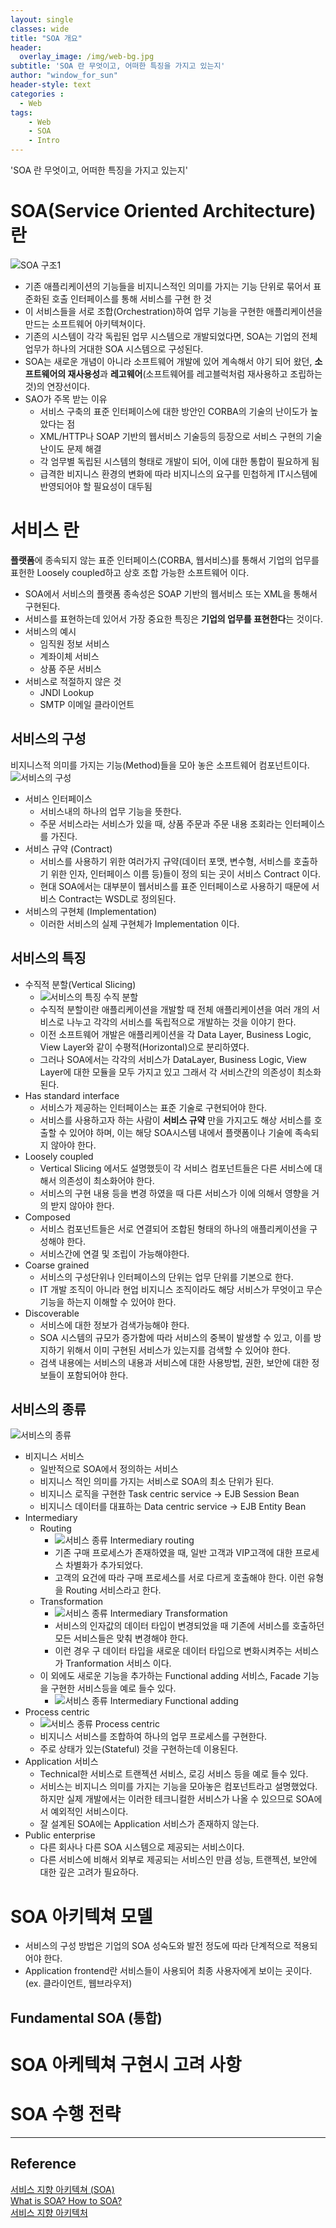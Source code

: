 ```yaml
--- 
layout: single
classes: wide
title: "SOA 개요"
header:
  overlay_image: /img/web-bg.jpg
subtitle: 'SOA 란 무엇이고, 어떠한 특징을 가지고 있는지'
author: "window_for_sun"
header-style: text
categories :
  - Web
tags:
    - Web
    - SOA
    - Intro
---  
```


'SOA 란 무엇이고, 어떠한 특징을 가지고 있는지'

# SOA(Service Oriented Architecture) 란
![SOA 구조1]({{site.baseurl}}/img/web-soa-ex-1.jpg)
- 기존 애플리케이션의 기능들을 비지니스적인 의미를 가지는 기능 단위로 묶어서 표준화된 호출 인터페이스를 통해 서비스를 구현 한 것
- 이 서비스들을 서로 조합(Orchestration)하여 업무 기능을 구현한 애플리케이션을 만드는 소프트웨어 아키텍쳐이다.
- 기존의 시스템이 각각 독립된 업무 시스템으로 개발되었다면, SOA는 기업의 전체 업무가 하나의 거대한 SOA 시스템으로 구성된다.
- SOA는 새로운 개념이 아니라 소프트웨어 개발에 있어 계속해서 야기 되어 왔던, **소프트웨어의 재사용성**과 **레고웨어**(소프트웨어를 레고블럭처럼 재사용하고 조립하는 것)의 연장선이다.
- SAO가 주목 받는 이유
	- 서비스 구축의 표준 인터페이스에 대한 방안인 CORBA의 기술의 난이도가 높았다는 점
	- XML/HTTP나 SOAP 기반의 웹서비스 기술등의 등장으로 서비스 구현의 기술 난이도 문제 해결
	- 각 엄무별 독립된 시스템의 형태로 개발이 되어, 이에 대한 통합이 필요하게 됨
	- 급격한 비지니스 환경의 변화에 따라 비지니스의 요구를 민첩하게 IT시스템에 반영되어야 할 필요성이 대두됨
	

# 서비스 란
**플랫폼**에 종속되지 않는 표준 인터페이스(CORBA, 웹서비스)를 통해서 기업의 업무를 표헌한 Loosely coupled하고 상호 조합 가능한 소프트웨어 이다.
- SOA에서 서비스의 플랫폼 종속성은 SOAP 기반의 웹서비스 또는 XML을 통해서 구현된다.
- 서비스를 표현하는데 있어서 가장 중요한 특징은 **기업의 업무를 표현한다**는 것이다.
- 서비스의 예시
	- 임직원 정보 서비스
	- 계좌이체 서비스
	- 상품 주문 서비스
- 서비스로 적절하지 않은 것
	- JNDI Lookup
	- SMTP 이메일 클라이언트

## 서비스의 구성
비지니스적 의미를 가지는 기능(Method)들을 모아 놓은 소프트웨어 컴포넌트이다.  
![서비스의 구성]({{stie.baseurl}}/img/web-soa-service-architecture-1.jpg)
- 서비스 인터페이스
	- 서비스내의 하나의 업무 기능을 뜻한다.
	- 주문 서비스라는 서비스가 있을 때, 상품 주문과 주문 내용 조회라는 인터페이스를 가진다.
- 서비스 규약 (Contract)
	- 서비스를 사용하기 위한 여러가지 규약(데이터 포맷, 변수형, 서비스를 호출하기 위한 인자, 인터페이스 이름 등)들이 정의 되는 곳이 서비스 Contract 이다.
	- 현대 SOA에서는 대부분이 웹서비스를 표준 인터페이스로 사용하기 때문에 서비스 Contract는 WSDL로 정의된다.
- 서비스의 구현체 (Implementation)
	- 이러한 서비스의 실제 구현체가 Implementation 이다.

## 서비스의 특징
- 수직적 분할(Vertical Slicing)
	- ![서비스의 특징 수직 분할]({{site.baseurl}}/img/web-soa-service-feature-verticalslicing-1.png)
	- 수직적 분할이란 애플리케이션을 개발할 때 전체 애플리케이션을 여러 개의 서비스로 나누고 각각의 서비스를 독립적으로 개발하는 것을 이야기 한다.
	- 이전 소프트웨어 개발은 애플리케이션을 각 Data Layer, Business Logic, View Layer와 같이 수평적(Horizontal)으로 분리하였다.
	- 그러나 SOA에서는 각각의 서비스가 DataLayer, Business Logic, View Layer에 대한 모듈을 모두 가지고 있고 그래서 각 서비스간의 의존성이 최소화 된다.
- Has standard interface
	- 서비스가 제공하는 인터페이스는 표준 기술로 구현되어야 한다.
	- 서비스를 사용하고자 하는 사람이 **서비스 규약** 만을 가지고도 해상 서비스를 호출할 수 있어야 하며, 이는 해당 SOA시스템 내에서 플랫폼이나 기술에 족속되지 않아야 한다.
- Loosely coupled
	- Vertical Slicing 에서도 설명했듯이 각 서비스 컴포넌트들은 다른 서비스에 대해서 의존성이 최소화어야 한다.
	- 서비스의 구현 내용 등을 변경 하였을 때 다른 서비스가 이에 의해서 영향을 거의 받지 않아야 한다.
- Composed
	- 서비스 컴포넌트들은 서로 연결되어 조합된 형태의 하나의 애플리케이션을 구성해야 한다.
	- 서비스간에 연결 및 조립이 가능해야한다.
- Coarse grained
	- 서비스의 구성단위나 인터페이스의 단위는 업무 단위를 기본으로 한다.
	- IT 개발 조직이 아니라 현업 비지니스 조직이라도 해당 서비스가 무엇이고 무슨 기능을 하는지 이해할 수 있어야 한다.
- Discoverable
	- 서비스에 대한 정보가 검색가능해야 한다.
	- SOA 시스템의 규모가 증가함에 따라 서비스의 중복이 발생할 수 있고, 이를 방지하기 위해서 이미 구현된 서비스가 있는지를 검색할 수 있어야 한다.
	- 검색 내용에는 서비스의 내용과 서비스에 대한 사용방법, 권한, 보안에 대한 정보들이 포함되어야 한다.

## 서비스의 종류
![서비스의 종류]({{site.baseurl}}/img/web-soa-service-type-1.png)
- 비지니스 서비스
	- 일반적으로 SOA에서 정의하는 서비스
	- 비지니스 적인 의미를 가지는 서비스로 SOA의 최소 단위가 된다.
	- 비지니스 로직을 구현한 Task centric service  -> EJB Session Bean
	- 비지니스 데이터를 대표하는 Data centric service -> EJB Entity Bean
- Intermediary
	- Routing
		- ![서비스 종류 Intermediary routing]({{site.baseurl}}/img/web-soa-service-intermediary-routing-1.jpg)
		- 기존 구매 프로세스가 존재하였을 때, 일반 고객과 VIP고객에 대한 프로세스 차별화가 추가되었다.
		- 고객의 요건에 따라 구매 프로세스를 서로 다르게 호출해야 한다. 이런 유형을 Routing 서비스라고 한다.
	- Transformation
		- ![서비스 종류 Intermediary Transformation]({{stie.baseurl}}/img/web-soa-service-intermediary-transformation-1.jpg)
		- 서비스의 인자값의 데이터 타입이 변경되었을 때 기존에 서비스를 호출하던 모든 서비스들은 맞춰 변경해야 한다.
		- 이런 경우 구 데이터 타입을 새로운 데이터 타입으로 변화시켜주는 서비스가 Tranformation 서비스 이다.
	- 이 외에도 새로운 기능을 추가하는 Functional adding 서비스, Facade 기능을 구현한 서비스등을 예로 들수 있다.
		- ![서비스 종류 Intermediary Functional adding]({{stie.baseurl}}/img/web-soa-service-intermediary-functionaladding-1.jpg)
- Process centric
	- ![서비스 종류 Process centric]({{site.baseurl}}/img/web-soa-service-processcentric-1.jpg)
	- 비지니스 서비스를 조합하여 하나의 업무 프로세스를 구현한다.
	- 주로 상태가 있는(Stateful) 것을 구현하는데 이용된다.
- Application 서비스
	- Technical한 서비스로  트랜젝션 서비스, 로깅 서비스 등을 예로 들수 있다.
	- 서비스는 비지니스 의미를 가지는 기능을 모아놓은 컴포넌트라고 설명했었다. 하지만 실제 개발에서는 이러한 테크니컬한 서비스가 나올 수 있으므로 SOA에서 예외적인 서비스이다.
	- 잘 설계된 SOA에는 Application 서비스가 존재하지 않는다.
- Public enterprise
	- 다른 회사나 다른 SOA 시스템으로 제공되는 서비스이다.
	- 다른 서비스에 비해서 외부로 제공되는 서비스인 만큼 성능, 트랜젝션, 보안에 대한 깊은 고려가 필요하다.



# SOA 아키텍쳐 모델
- 서비스의 구성 방법은 기업의 SOA 성숙도와 발전 정도에 따라 단계적으로 적용되어야 한다.
- Application frontend란 서비스들이 사용되어 최종 사용자에게 보이는 곳이다.(ex. 클라이언트, 웹브라우저)
## Fundamental SOA (통합)


# SOA 아케텍쳐 구현시 고려 사항


# SOA 수행 전략




---
## Reference
[서비스 지향 아키텍쳐 (SOA)](https://www.slideshare.net/Byungwook/soa-61487404)  
[What is SOA? How to SOA?](https://bcho.tistory.com/48)  
[서비스 지향 아키텍처](https://ko.wikipedia.org/wiki/%EC%84%9C%EB%B9%84%EC%8A%A4_%EC%A7%80%ED%96%A5_%EC%95%84%ED%82%A4%ED%85%8D%EC%B2%98)  